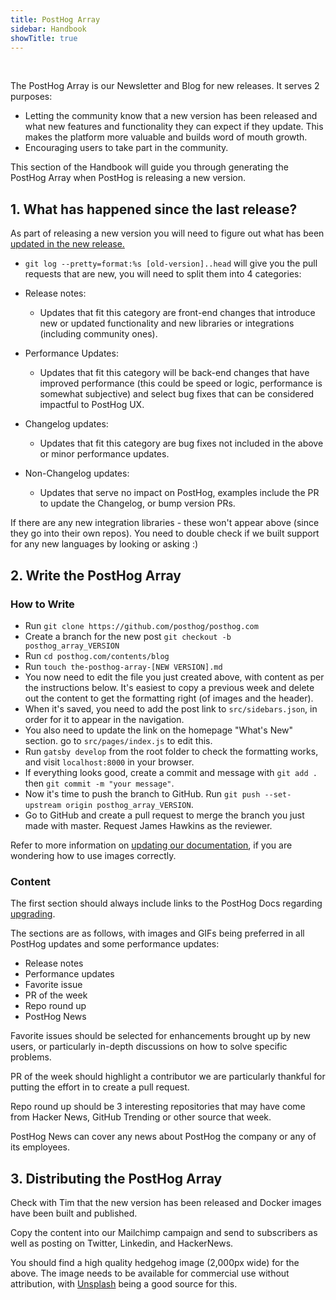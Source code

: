 ```yaml
---
title: PostHog Array
sidebar: Handbook
showTitle: true
---
```


<br />

The PostHog Array is our Newsletter and Blog for new releases. It serves 2 purposes:
- Letting the community know that a new version has been released and what new features and functionality they can expect if they update. This makes the platform more valuable and builds word of mouth growth.
- Encouraging users to take part in the community.

This section of the Handbook will guide you through generating the PostHog Array when PostHog is releasing a new version.

## 1. What has happened since the last release?

As part of releasing a new version you will need to figure out what has been [updated in the new release.](../engineering/release-new-version)

- `git log --pretty=format:%s [old-version]..head` will give you the pull requests that are new, you will need to split them into 4 categories:

- Release notes:
	- Updates that fit this category are front-end changes that introduce new or updated functionality and new libraries or integrations (including community ones).
- Performance Updates:
	- Updates that fit this category will be back-end changes that have improved performance (this could be speed or logic, performance is somewhat subjective) and select bug fixes that can be considered impactful to PostHog UX.
- Changelog updates:
	- Updates that fit this category are bug fixes not included in the above or minor performance updates.
- Non-Changelog updates:
	- Updates that serve no impact on PostHog, examples include the PR to update the Changelog, or bump version PRs.

If there are any new integration libraries - these won't appear above (since they go into their own repos). You need to double check if we built support for any new languages by looking or asking :)

## 2. Write the PostHog Array

### How to Write

* Run ```git clone https://github.com/posthog/posthog.com```
* Create a branch for the new post ```git checkout -b posthog_array_VERSION```
* Run ```cd posthog.com/contents/blog```
* Run ```touch the-posthog-array-[NEW VERSION].md```
* You now need to edit the file you just created above, with content as per the instructions below. It's easiest to copy a previous week and delete out the content to get the formatting right (of images and the header).
* When it's saved, you need to add the post link to ```src/sidebars.json```, in order for it to appear in the navigation.
* You also need to update the link on the homepage "What's New" section. go to ```src/pages/index.js``` to edit this.
* Run ```gatsby develop``` from the root folder to check the formatting works, and visit ```localhost:8000``` in your browser.
* If everything looks good, create a commit and message with ```git add .``` then ```git commit -m "your message"```.
* Now it's time to push the branch to GitHub. Run ```git push --set-upstream origin posthog_array_VERSION```.
* Go to GitHub and create a pull request to merge the branch you just made with master. Request James Hawkins as the reviewer.

Refer to more information on [updating our documentation](/docs/updating-documentation), if you are wondering how to use images correctly.

### Content

The first section should always include links to the PostHog Docs regarding [upgrading](/docs/configuring-posthog/upgrading-posthog).

The sections are as follows, with images and GIFs being preferred in all PostHog updates and some performance updates:
- Release notes
- Performance updates
- Favorite issue
- PR of the week
- Repo round up
- PostHog News

Favorite issues should be selected for enhancements brought up by new users, or particularly in-depth discussions on how to solve specific problems.

PR of the week should highlight a contributor we are particularly thankful for putting the effort in to create a pull request.

Repo round up should be 3 interesting repositories that may have come from Hacker News, GitHub Trending or other source that week.

PostHog News can cover any news about PostHog the company or any of its employees.

## 3. Distributing the PostHog Array

Check with Tim that the new version has been released and Docker images have been built and published.

Copy the content into our Mailchimp campaign and send to subscribers as well as posting on Twitter, Linkedin, and HackerNews.

You should find a high quality hedgehog image (2,000px wide) for the above. The image needs to be available for commercial use without attribution, with [Unsplash](https://unsplash.com/) being a good source for this.
